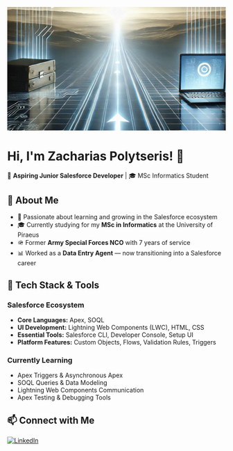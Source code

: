 ![My Background](https://github.com/ImZaharias/ImZaharias/blob/main/Background.jpg)

# Hi, I'm Zacharias Polytseris! 👋  

🚀 **Aspiring Junior Salesforce Developer** | 🎓 MSc Informatics Student  

## 🔹 About Me  
- 🧠 Passionate about learning and growing in the Salesforce ecosystem  
- 🎓 Currently studying for my **MSc in Informatics** at the University of Piraeus  
- 🪖 Former **Army Special Forces NCO** with 7 years of service  
- 📊 Worked as a **Data Entry Agent** — now transitioning into a Salesforce career  

## 🔹 Tech Stack & Tools  

### Salesforce Ecosystem  
- **Core Languages:** Apex, SOQL  
- **UI Development:** Lightning Web Components (LWC), HTML, CSS  
- **Essential Tools:** Salesforce CLI, Developer Console, Setup UI  
- **Platform Features:** Custom Objects, Flows, Validation Rules, Triggers  

### Currently Learning  
- Apex Triggers & Asynchronous Apex  
- SOQL Queries & Data Modeling  
- Lightning Web Components Communication  
- Apex Testing & Debugging Tools  

## 📫 Connect with Me  
[![LinkedIn](https://img.shields.io/badge/LinkedIn-%230A66C2.svg?style=for-the-badge&logo=linkedin&logoColor=white)](https://www.linkedin.com/in/zacharias-polytseris/)



